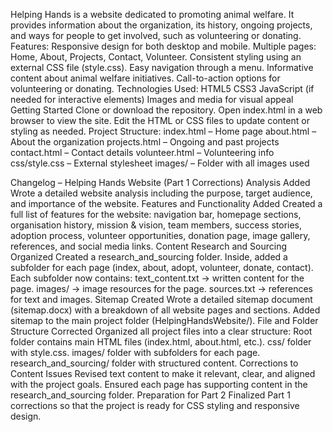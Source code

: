 Helping Hands is a website dedicated to promoting animal welfare. It provides information about the organization, its history, ongoing projects, and ways for people to get involved, such as volunteering or donating. Features: Responsive design for both desktop and mobile. Multiple pages: Home, About, Projects, Contact, Volunteer. Consistent styling using an external CSS file (style.css). Easy navigation through a menu. Informative content about animal welfare initiatives. Call-to-action options for volunteering or donating. Technologies Used: HTML5 CSS3 JavaScript (if needed for interactive elements) Images and media for visual appeal Getting Started Clone or download the repository. Open index.html in a web browser to view the site. Edit the HTML or CSS files to update content or styling as needed. Project Structure: index.html – Home page about.html – About the organization projects.html – Ongoing and past projects contact.html – Contact details volunteer.html – Volunteering info css/style.css – External stylesheet images/ – Folder with all images used

Changelog – Helping Hands Website (Part 1 Corrections) Analysis Added Wrote a detailed website analysis including the purpose, target audience, and importance of the website. Features and Functionality Added Created a full list of features for the website: navigation bar, homepage sections, organisation history, mission & vision, team members, success stories, adoption process, volunteer opportunities, donation page, image gallery, references, and social media links. Content Research and Sourcing Organized Created a research_and_sourcing folder. Inside, added a subfolder for each page (index, about, adopt, volunteer, donate, contact). Each subfolder now contains: text_content.txt → written content for the page. images/ → image resources for the page. sources.txt → references for text and images. Sitemap Created Wrote a detailed sitemap document (sitemap.docx) with a breakdown of all website pages and sections. Added sitemap to the main project folder (HelpingHandsWebsite/). File and Folder Structure Corrected Organized all project files into a clear structure: Root folder contains main HTML files (index.html, about.html, etc.). css/ folder with style.css. images/ folder with subfolders for each page. research_and_sourcing/ folder with structured content. Corrections to Content Issues Revised text content to make it relevant, clear, and aligned with the project goals. Ensured each page has supporting content in the research_and_sourcing folder. Preparation for Part 2 Finalized Part 1 corrections so that the project is ready for CSS styling and responsive design. 

